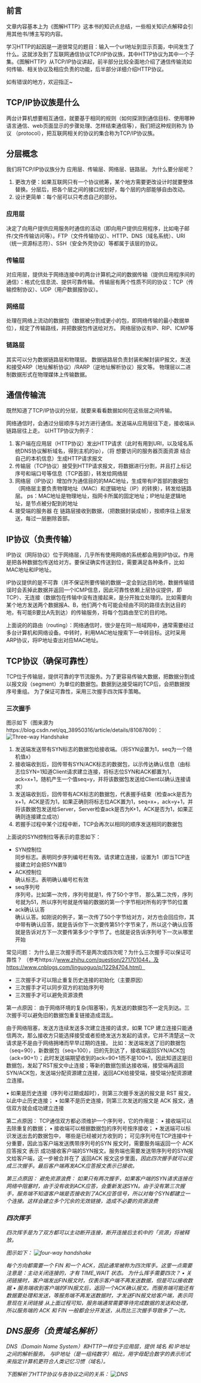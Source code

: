 ## 前言
文章内容基本上为《图解HTTP》这本书的知识点总结，一些相关知识点解释会引用其他书/博主写的内容。

学习HTTP的起因是一道很常见的题目：输入一个url地址到显示页面，中间发生了什么。这就涉及到了互联网通信协议TCP/IP协议族，其中HTTP协议为其中一个子集。《图解HTTP》从TCP/IP协议讲起，前半部分比较全面地介绍了通信传输流如何传输、相关协议及相应负责的功能，后半部分详细介绍HTTP协议。

如有错误的地方，欢迎指正~

## TCP/IP协议族是什么
两台计算机想要相互通信，就要基于相同的规则（如何探测到通信目标、使用哪种语言通信、web页面显示的步骤处理、怎样结束通信等），我们把这种规则称为 协议 （protocol），把互联网相关的协议的集合称为TCP/IP协议族。

## 分层概念
我们将TCP/IP协议族分为 应用层、传输层、网络层、链路层。
为什么要分层呢？
1. 更改方便：如果互联网只有一个协议统筹，某个地方需要更改设计时就要整体替换。分层后，把各个层之间的接口规划好，每个层的内部能够自由改动。
2. 设计更简单：每个层可以只考虑自己的部分。

### 应用层
决定了向用户提供应用服务时通信的活动（即向用户提供应用程序，比如电子邮件/文件传输访问等）。FTP（文件传输协议）、HTTP、DNS（域名系统）、URI（统一资源标志符）、SSH（安全外壳协议）等都属于该层的协议。
### 传输层
对应用层，提供处于网络连接中的两台计算机之间的数据传输（提供应用程序间的通信）：格式化信息流、提供可靠传输。
传输层有两个性质不同的协议：TCP（传输控制协议）、UDP（用户数据报协议）。
### 网络层
处理在网络上流动的数据包（数据被分割成更小的包，即网络传输的最小数据单位），规定了传输路线，并把数据包传送给对方。
网络层协议有IP、RIP、ICMP等
### 链路层
其实可以分为数据链路层和物理层。
数据链路层负责封装和解封装IP报文，发送和接受ARP（地址解析协议）/RARP（逆地址解析协议）报文等。
物理层以二进制数据形式在物理媒体上传输数据。


## 通信传输流
既然知道了TCP/IP协议的分层，就要来看看数据如何在这些层之间传输。

网络通信时，会通过分层顺序与对方进行通信。发送端从应用层往下走，接收端从链路层往上走。
以HTTP协议为例子：
1. 客户端在应用层（HTTP协议）发出HTTP请求（此时有用到URI，以及域名系统DNS协议解析域名，得到主机的ip），（将 想要访问的服务器页面资源 结合自己的本机信息）生成HTTP请求报文
2. 传输层（TCP协议）接受到HTTP请求报文，将数据进行分割，并且打上标记序号和端口号等信息（TCP首部），转发给网络层
3. 网络层（IP协议）增加作为通信目的的MAC地址，生成带有IP首部的数据包（网络层主要负责物理地址（MAC）和逻辑地址（IP）的转换），转发给链路层。
ps：MAC地址是物理地址，指网卡所属的固定地址；IP地址是逻辑地址，是节点被分配到的地址
4. 接受端的服务器 在 链路层接收到数据，（把数据封装成帧），按顺序往上层发送，每过一层删除首部。


## IP协议（负责传输）
IP协议（网际协议）位于网络层，几乎所有使用网络的系统都会用到IP协议。作用是把各种数据包传送给对方。要保证确实传送到位，需要满足各种条件，比如MAC地址和IP地址。

IP协议提供的是不可靠（并不保证所要传输的数据一定会到达目的地，数据传输错误时会丢掉此数据并返回一个ICMP信息，因此可靠性依赖上层协议提供，即TCP）、无连接（数据包在传输中没有连接起来，是分开独立处理的。比如需要向某个地方发送两个数据报A、B，他们两个有可能会经由不同的路径去到达目的地，有可能B要比A先到达）的传输服务，将每个包路由至它的目的地。

上面说的的路由（routing）：网络通信时，很少是在同一局域网中，通常需要经过多台计算机和网络设备。中转时，利用MAC地址搜索下一中转目标。这时采用ARP协议，将IP地址查出对应MAC地址。


## TCP协议（确保可靠性）
TCP位于传输层，提供可靠的字节流服务。为了更容易传输大数据，把数据分割成以报文段（segment）为单位的数据包。数据到达接受端的TCP后，会把数据按序号重组。
为了保证可靠性，采用三次握手四次挥手策略。

### 三次握手
图示如下（图来源为https://blog.csdn.net/qq_38950316/article/details/81087809）：
![Three-way Handshake](/img/三次握手.png)

1. 发送端发送带有SYN标志的数据包给接收端。（将SYN设置为1，seq为一个随机值x）
2. 接收端收到后，回传带有SYN/ACK标志的数据包，以示传达确认信息（由标志位SYN=1知道Client请求建立连接，将标志位SYN和ACK都置为1，ack=x+1，随机产生一个值seq=y，并将该数据包发送给Client以确认连接请求）
3. 发送端收到后，回传带有ACK标志的数据包，代表握手结束（检查ack是否为x+1，ACK是否为1，如果正确则将标志位ACK置为1，seq=x+，ack=y+1，并将该数据包发送给Server，Server检查ack是否为K+1，ACK是否为1，如果正确则连接建立成功）
4. 若握手过程中某个过程中断，TCP会再次以相同的顺序发送相同的数据包

上面说的SYN控制位等表示的意思如下：
- SYN控制位<br>
  同步标志。表明同步序列编号栏有效。请求建立连接，设置为1（即当TCP连接建立时会把SYN置1)
- ACK控制位<br>
  确认标志。表明确认编号栏有效
- seq序列号<br>
  序列号。比如第一次传，序列号就是1，传了50个字节， 那么第二次传，序列号就为51，所以序列号就是传输的数据的第一个字节相对所有的字节的位置
- ack确认认答<br>
  确认认答。如刚说的例子，第一次传了50个字节给对方，对方也会回应你，其中带有确认应答，就是告诉你下一次要传第51个字节来了，所以这个确认应答就是告诉对方下一次要传第多少个字节了。也就是说告诉序列号下一次从哪里开始

常见问题：
为什么是三次握手而不是两次或四次呢？为什么三次握手可以保证可靠性？
（参考https://www.zhihu.com/question/271701044，及https://www.cnblogs.com/linguoguo/p/12294704.html）

- 三次握手才可以阻止重复历史连接的初始化（主要原因）
- 三次握手才可以同步双方的初始序列号
- 三次握手才可以避免资源浪费

第一点原因：
由于网络环境的复杂(阻塞等)，先发送的数据包不一定先到达。三次握手可以避免旧的数据包重复链接造成混乱。

由于网络阻塞，发送方连续发送多次建立连接的请求，如果 TCP 建立连接只能通信两次，那么接收方只能选择接受或者拒绝发送方发起的请求，它并不清楚这一次请求是不是由于网络拥堵而早早过期的连接。
比如：发送端发送了旧的数据包（seq=90），新数据包（seq=100），旧的先到达了，接收端返回SYN/ACK包（ack=90+1）；此时发送端期望收到的ack=90+1而不是100+1，因此知道这是旧数据包，发起了RST报文中止连接；等新的数据包抵达接收端，接受端再返回SYN/ACK包，发送端分配资源建立连接，返回ACK给接受端，接受端分配资源建立连接。

• 如果是历史连接（序列号过期或超时），则第三次握手发送的报文是 RST 报文，以此中止历史连接；
• 如果不是历史连接，则第三次发送的报文是 ACK 报文，通信双方就会成功建立连接


第二点原因：
TCP通信双方都必须维护一个序列号，它的作用是：
• 接收端可以去除重复的数据；
• 接收端可以根据数据包的序列号按序接收；
• 发送端可以标识发送出去的数据包中， 哪些是已经被对方收到的；
可见序列号在TCP连接中十分重要，因此当客户端发送携带序列号的SYN 报文时，需要服务端返回一个 ACK 应答报文 表示 成功接收客户端的SYN报文。服务端也需要发送带序列号的SYN报文给客户端，这一步被合并在了 返回ACK 报文这步里面，<em>因此四次握手就可以变成三次握手<em>。最后客户端再发ACK应答报文表示已接收。


第三点原因：
避免资源浪费：
如果只有两次握手，如果客户端的SYN请求连接在网络中阻塞时，由于没有收到ACK应答，会重新发送SYN。由于没有第三次握手，服务端不知道客户端是否接收到了ACK应答信号，所以对每个SYN都建立一个连接。这样会建立多个冗余的无效链接，造成不必要的资源浪费


### 四次挥手
四次挥手是为了双方都可以主动断开连接，断开连接后主机中的「资源」将被释放。

图示如下：
![four-way handshake](/img/四次挥手.jpeg)

每个方向都需要一个 FIN 和一个 ACK，因此通常被称为四次挥手。这里一点需要注意是：主动关闭连接的，才有 TIME_WAIT 状态。
为什么挥手需要四次？
• 关闭链接时，客户端发出FIN报文时，仅表示客户端不再发送数据，但是可以接收数据
• 服务端收到客户端的FIN报文后，返回一个ACK确认报文。而服务端可能还有数据要处理和发送，等服务端不再发送数据时，才发送FIN报文给客户端，表示同意现在关闭链接
从上面过程可知，服务端通常需要等待完成数据的发送和处理，所以服务端的 ACK 和 FIN 一般都会分开发送，从而比三次握手导致多了一次。


## DNS服务（负责域名解析）
DNS（Domain Name System）和HTTP一样位于应用层，提供 域名 和 IP地址 之间的解析服务。
与IP地址（是一组纯数字）相比，用字母配合数字的表示形式来指定计算机更符合人类记忆习惯（域名）。

下图解析了HTTP协议与各协议之间的关系：
![DNS](/img/DNS.png)